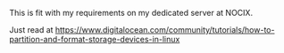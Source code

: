 This is fit with my requirements on my dedicated server at NOCIX.

Just read at https://www.digitalocean.com/community/tutorials/how-to-partition-and-format-storage-devices-in-linux
